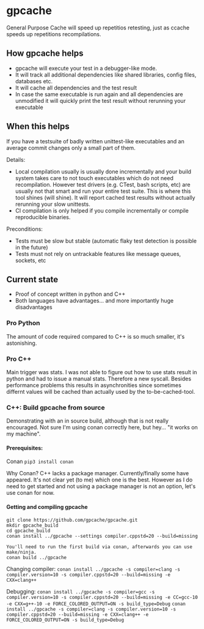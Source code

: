 # gpcache
General Purpose Cache will speed up repetitios retesting, just as ccache speeds up repetitions recompilations.

## How gpcache helps
- gpcache will execute your test in a debugger-like mode.
- It will track all additional dependencies like shared libraries, config files, databases etc.
- It will cache all dependencies and the test result
- In case the same executable is run again and all dependencies are unmodified it will quickly print the test result without rerunning your executable

## When this helps
If you have a testsuite of badly written unittest-like executables and an average commit changes only a small part of them.

Details:
* Local compilation usually is usually done incrementally and your build system takes care to not touch executables which do not need recompilation.
  However test drivers (e.g. CTest, bash scripts, etc) are usually not that smart and run your entire test suite.
  This is where this tool shines (will shine). It will report cached test results without actually rerunning your slow unittests.
* CI compilation is only helped if you compile incrementally or compile reproducible binaries.

Preconditions:
* Tests must be slow but stable (automatic flaky test detection is possible in the future)
* Tests must not rely on untrackable features like message queues, sockets, etc


## Current state
- Proof of concept written in python and C++
- Both languages have advantages... and more importantly huge disadvantages

### Pro Python
The amount of code required compared to C++ is so much smaller, it's astonishing.

### Pro C++
Main trigger was stats. I was not able to figure out how to use stats result in python and had to issue a manual stats. Therefore a new syscall. Besides performance problems this results in asynchronities since sometimes differnt values will be cached than actually used by the to-be-cached-tool.

### C++: Build gpcache from source
Demonstrating with an in source build, although that is not really encouraged.
Not sure I'm using conan correctly here, but hey... "it works on my machine".

#### Prerequisites:
Conan
`pip3 install conan`

Why Conan?
C++ lacks a package manager. Currently/finally some have appeared.
It's not clear yet (to me) which one is the best.
However as I do need to get started and not using a package manager is not an option, let's use conan for now.

#### Getting and compiling gpcache
```
git clone https://github.com/gpcache/gpcache.git
mkdir gpcache_build
cd gpcache_build
conan install ../gpcache --settings compiler.cppstd=20 --build=missing

You'll need to run the first build via conan, afterwards you can use make/ninja.
conan build ../gpcache
```

Changing compiler:
`conan install ../gpcache -s compiler=clang -s compiler.version=10 -s compiler.cppstd=20 --build=missing -e CXX=clang++`

Debugging:
`conan install ../gpcache -s compiler=gcc -s compiler.version=10 -s compiler.cppstd=20 --build=missing -e CC=gcc-10 -e CXX=g++-10 -e FORCE_COLORED_OUTPUT=ON -s build_type=Debug`
`conan install ../gpcache -s compiler=clang -s compiler.version=10 -s compiler.cppstd=20 --build=missing -e CXX=clang++ -e FORCE_COLORED_OUTPUT=ON -s build_type=Debug`
